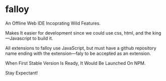 # falloy
An Offline Web IDE Incoprating Wild Features.

Makes It easier for development since we could use css, html, and the king—Javascript to build it.

All extensions to falloy use JavaScript, but must have a github repository name ending with the extension—faly to be accepted as an extension.

When First Stable Version Is Ready, It Would Be Launched On NPM.

Stay Expectant!
